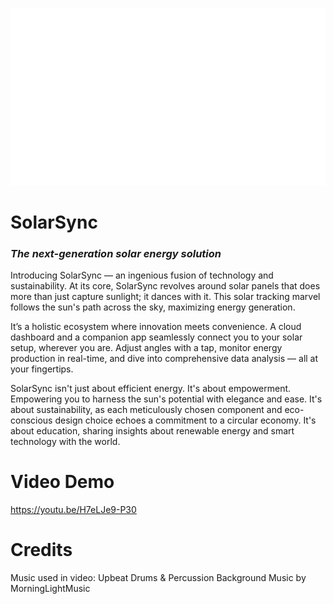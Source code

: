 ![logo](Solar_Sync_Logo.png)

# SolarSync
### _The next-generation solar energy solution_

Introducing SolarSync — an ingenious fusion of technology and sustainability. At its core, SolarSync revolves around solar panels that does more than just capture sunlight; it dances with it. This solar tracking marvel follows the sun's path across the sky, maximizing energy generation.

It’s a holistic ecosystem where innovation meets convenience. A cloud dashboard and a companion app seamlessly connect you to your solar setup, wherever you are. Adjust angles with a tap, monitor energy production in real-time, and dive into comprehensive data analysis — all at your fingertips.

SolarSync isn't just about efficient energy. It's about empowerment. Empowering you to harness the sun's potential with elegance and ease. It's about sustainability, as each meticulously chosen component and eco-conscious design choice echoes a commitment to a circular economy. It's about education, sharing insights about renewable energy and smart technology with the world.

# Video Demo
https://youtu.be/H7eLJe9-P30

# Credits
Music used in video: 
Upbeat Drums & Percussion Background Music
by MorningLightMusic
